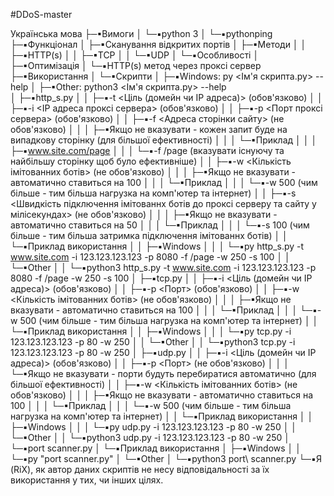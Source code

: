 #DDoS-master

Українська мова
├─▪Вимоги
│ └─▪python 3
│   └─▪pythonping
├─▪Функціонал
│ ├─▪Сканування відкритих портів
│ ├─▪Методи
│ │ ├─▪HTTP(s)
│ │ ├─▪TCP
│ │ └─▪UDP
│ └─▪Особливості
│   ├─▪Оптимізація
│   └─▪HTTP(s) метод через проксі сервер
├─▪Використання
│ └─▪Скрипти
│   ├─▪Windows: py <Ім'я скрипта.py> --help
│   ├─▪Other: python3 <Ім'я скрипта.py> --help  
│   ├─▪http_s.py
│   │ ├─▪-t <Ціль (домейн чи IP адреса)> (обов'язково)
│   │ ├─▪-i <IP адреса проксі сервера> (обов'язково)
│   │ ├─▪-p <Порт проксі сервера> (обов'язково)
│   │ ├─▪-f <Адреса сторінки сайту> (не обов'язково)
│   │ │ ├─▪Якщо не вказувати - кожен запит буде на випадкову сторінку (для більшої ефективності)
│   │ │ └─▪Приклад
│   │ │   ├─▪www.site.com/page
│   │ │   └─▪-f /page (вказувати існуючу та найбільшу сторінку щоб було ефективніше)
│   │ ├─▪-w <Кількість імітованних ботів> (не обов'язково)
│   │ │ ├─▪Якщо не вказувати - автоматично ставиться на 100
│   │ │ └─▪Приклад
│   │ │   └─▪-w 500 (чим більше - тим більша нагрузка на комп'ютер та інтернет)
│   │ ├─▪-s <Швидкість підключення імітованнх ботів до проксі серверу та сайту у мілісекундах> (не обов'язково)
│   │ │ ├─▪Якщо не вказувати - автоматично ставиться на 50
│   │ │ └─▪Приклад
│   │ │   └─▪-s 100 (чим більше - тим більша затримка підключення імітованнх ботів)
│   │ └─▪Приклад використання
│   │   ├─▪Windows
│   │   │ └─▪py http_s.py -t www.site.com -i 123.123.123.123 -p 8080 -f /page -w 250 -s 100
│   │   └─▪Other
│   │     └─▪python3 http_s.py -t www.site.com -i 123.123.123.123 -p 8080 -f /page -w 250 -s 100
│   ├─▪tcp.py
│   │ ├─▪-i <Ціль (домейн чи IP адреса)> (обов'язково)
│   │ ├─▪-p <Порт> (обов'язково)
│   │ ├─▪-w <Кількість імітованних ботів> (не обов'язково)
│   │ │ ├─▪Якщо не вказувати - автоматично ставиться на 100
│   │ │ └─▪Приклад
│   │ │   └─▪-w 500 (чим більше - тим більша нагрузка на комп'ютер та інтернет)
│   │ └─▪Приклад використання
│   │   ├─▪Windows
│   │   │ └─▪py tcp.py -i 123.123.123.123 -p 80 -w 250
│   │   └─▪Other
│   │     └─▪python3 tcp.py -i 123.123.123.123 -p 80 -w 250
│   ├─▪udp.py
│   │ ├─▪-i <Ціль (домейн чи IP адреса)> (обов'язково)
│   │ ├─▪-p <Порт> (не обов'язково)
│   │ │ └─▪Якщо не вказувати - порти будуть перебиратися автоматично (для більшої ефективності)
│   │ ├─▪-w <Кількість імітованних ботів> (не обов'язково)
│   │ │ ├─▪Якщо не вказувати - автоматично ставиться на 100
│   │ │ └─▪Приклад
│   │ │   └─▪-w 500 (чим більше - тим більша нагрузка на комп'ютер та інтернет)
│   │ └─▪Приклад використання
│   │   ├─▪Windows
│   │   │ └─▪py udp.py -i 123.123.123.123 -p 80 -w 250
│   │   └─▪Other
│   │     └─▪python3 udp.py -i 123.123.123.123 -p 80 -w 250
│   └─▪port scanner.py
│     └─▪Приклад використання
│       ├─▪Windows
│       │ └─▪py "port scanner.py"
│       └─▪Other
│         └─▪python3 port\ scanner.py
└─▪Я (RiX), як автор даних скриптів не несу відповідальності за їх використання у тих, чи інших цілях.
